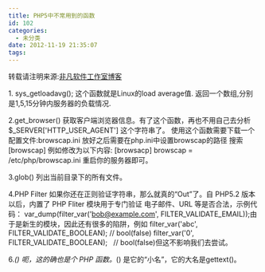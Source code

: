 ```yaml
---
title: PHP5中不常用到的函数
id: 102
categories:
  - 未分类
date: 2012-11-19 21:35:07
tags:
---
```


转载请注明来源:[非凡软件工作室博客](http://blog.feifansoft.tk/ "非凡软件工作室博客")

1\. sys_getloadavg();
这个函数就是Linux的load average值.
返回一个数组,分别是1,5,15分钟内服务器的负载情况.

2.get_browser()
获取客户端浏览器信息。有了这个函数，再也不用自己去分析$_SERVER['HTTP_USER_AGENT'] 这个字符串了。
使用这个函数需要下载一个配置文件:browscap.ini
放好之后需要在php.ini中设置browscap的路径
搜索[browscap]
例如修改为以下内容:
[browsacp]
browscap = /etc/php/browscap.ini
重启你的服务器即可。

3.glob()
列出当前目录下的所有文件。

4.PHP Filter
如果你还在正则验证字符串，那么就真的“Out”了。自 PHP5.2 版本以后，内置了 PHP Fliter 模块用于专门验证 电子邮件、URL 等是否合法，示例代码：
var_dump(filter_var('bob@example.com', FILTER_VALIDATE_EMAIL));由于是新生的模块，因此还有很多的陷阱，例如
filter_var('abc', FILTER_VALIDATE_BOOLEAN); // bool(false)
filter_var('0', FILTER_VALIDATE_BOOLEAN);   // bool(false)但这不影响我们去尝试。

6._()
呃，这的确也是个 PHP 函数。_() 是它的“小名”，它的大名是gettext()。

&nbsp;
